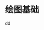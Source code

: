 绘图基础
================================================================================



































dd
